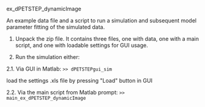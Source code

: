 ex_dPETSTEP_dynamicImage

An example data file and a script to run a simulation and subsequent model parameter fitting of the simulated data.

1.   Unpack the zip file. It contains three files, one with data, one with a main script, and one with loadable settings for GUI usage.

2.   Run the simulation either:

2.1. Via GUI in Matlab:
     ```
     >> dPETSTEPgui_sim
     ```	 

load the settings .xls file by pressing "Load" button in GUI
	
2.2. Via the main script from Matlab prompt:
     ```
     >> main_ex_dPETSTEP_dynamicImage
     ```
